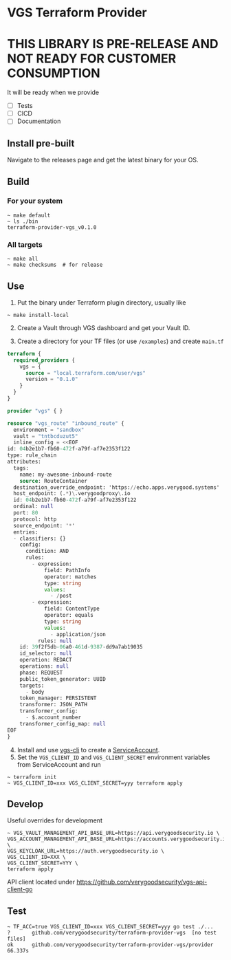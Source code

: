 # VGS Terraform Provider

# THIS LIBRARY IS PRE-RELEASE AND NOT READY FOR CUSTOMER CONSUMPTION

It will be ready when we provide 

- [ ] Tests
- [ ] CICD
- [ ] Documentation

## Install pre-built
Navigate to the releases page and get the latest binary for your OS.

## Build
### For your system
```shell
~ make default
~ ls ./bin
terraform-provider-vgs_v0.1.0
```

### All targets
```shell
~ make all
~ make checksums  # for release
```

## Use
1. Put the binary under Terraform plugin directory, usually like
```shell
~ make install-local
```

2. Create a Vault through VGS dashboard and get your Vault ID.

3. Create a directory for your TF files (or use `/examples`) and create `main.tf`
```terraform
terraform {
  required_providers {
    vgs = {
      source = "local.terraform.com/user/vgs"      
      version = "0.1.0"
    }
  }
}

provider "vgs" { }

resource "vgs_route" "inbound_route" {
  environment = "sandbox"
  vault = "tntbcduzut5"
  inline_config = <<EOF
id: 04b2e1b7-fb60-472f-a79f-af7e2353f122
type: rule_chain
attributes:
  tags:
    name: my-awesome-inbound-route
    source: RouteContainer
  destination_override_endpoint: 'https://echo.apps.verygood.systems'
  host_endpoint: (.*)\.verygoodproxy\.io
  id: 04b2e1b7-fb60-472f-a79f-af7e2353f122
  ordinal: null
  port: 80
  protocol: http
  source_endpoint: '*'
  entries:
  - classifiers: {}
    config:
      condition: AND
      rules:
        - expression:
            field: PathInfo
            operator: matches
            type: string
            values:
              - /post
        - expression:
            field: ContentType
            operator: equals
            type: string
            values:
              - application/json
          rules: null
    id: 39f2f5db-06a0-461d-9387-dd9a7ab19035
    id_selector: null
    operation: REDACT
    operations: null
    phase: REQUEST
    public_token_generator: UUID
    targets:
      - body
    token_manager: PERSISTENT
    transformer: JSON_PATH
    transformer_config:
      - $.account_number
    transformer_config_map: null
EOF
}
```

4. Install and use [vgs-cli](https://github.com/verygoodsecurity/vgs-cli) to create a [ServiceAccount](https://www.verygoodsecurity.com/docs/vgs-cli/service-account#create).
5. Set the `VGS_CLIENT_ID` and `VGS_CLIENT_SECRET` environment variables from ServiceAccount and run
```shell
~ terraform init
~ VGS_CLIENT_ID=xxx VGS_CLIENT_SECRET=yyy terraform apply
```

## Develop

Useful overrides for development
```shell
~ VGS_VAULT_MANAGEMENT_API_BASE_URL=https://api.verygoodsecurity.io \
VGS_ACCOUNT_MANAGEMENT_API_BASE_URL=https://accounts.verygoodsecurity.io \
VGS_KEYCLOAK_URL=https://auth.verygoodsecurity.io \
VGS_CLIENT_ID=XXX \
VGS_CLIENT_SECRET=YYY \
terraform apply
```

API client located under https://github.com/verygoodsecurity/vgs-api-client-go

## Test

```shell
~ TF_ACC=true VGS_CLIENT_ID=xxx VGS_CLIENT_SECRET=yyy go test ./...
?   	github.com/verygoodsecurity/terraform-provider-vgs	[no test files]
ok  	github.com/verygoodsecurity/terraform-provider-vgs/provider	66.337s
```
